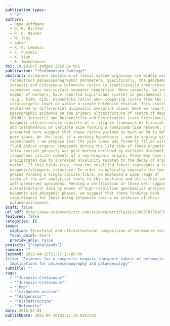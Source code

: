 ```yaml
---
publication_types:
  - "2"
authors:
  - René Hoffmann
  - D. K. Richter
  - R. D. Neuser
  - N. Jöns
  - admin
  - R. E. Lemanis
  - F. Fusseis
  - X. Xiao
  - A. Immenhauser
doi: 10.1016/j.sedgeo.2016.06.001
publication: "*Sedimentary Geology*"
abstract: Carbonate skeletons of fossil marine organisms are widely used to
  reconstruct palaeoceanographic parameters. Specifically, the geochemistry of
  Jurassic and Cretaceous belemnite rostra is traditionally interpreted to
  represent near sea-surface seawater properties. More recently, an increasing
  number of workers, have reported significant scatter in geochemical data
  (e.g., δ18O, δ13C, element/Ca ratio) when comparing rostra from the same
  stratigraphic level or within a single belemnite rostrum. This scatter is not
  explained by differential diagenetic overprint alone. Here we report
  petrographic evidence on the primary ultrastructure of rostra of Megateuthis
  (Middle Jurassic) and Belemnitella and Gonioteuthis (Late Cretaceous). The
  biogenic ultrastructure consists of a filigree framework of triaxial branches
  and tetrahedrons of variable size forming a honeycomb-like network. Data
  presented here suggest that these rostra yielded as much as 50 to 90% primary
  pore space. On the level of a working hypothesis – and in analogy with modern
  cephalopods – we propose that the pore space was formerly filled with body
  fluid and/or organic compounds during the life time of these organisms.
  Intra-rostral porosity was post mortem occluded by earliest diagenetic
  isopachous calcite cements of a non-biogenic origin. These may have been
  precipitated due to increased alkalinity related to the decay of organic
  matter. If this holds true, then the resulting fabric represents a composite
  biogenic/abiogenic structure. In order to optically separate the two calcite
  phases forming a single calcite fibre, we employed a wide range of
  state-of-the-art analytical tools to thin sections and ultra-thin sections of
  well-preserved specimens. Pending a verification of these well-supported
  ultrastructural data by means of high-resolution geochemical analyses from
  biogenic and abiogenic phases, we suggest that these findings have
  significance for those using belemnite rostra as archives of their
  palaeoenvironment.
draft: false
url_pdf: http://www.sciencedirect.com/science/article/pii/S0037073816301105
featured: false
categories: []
image:
  caption: Structural and ultrastructural composition of belemnite rostra.
  focal_point: Smart
  preview_only: false
projects: ["cephalopods"]
summary: ""
lastmod: 2021-04-15T21:17:13-05:00
title: "Evidence for a composite organic–inorganic fabric of belemnite rostra:
  Implications for palaeoceanography and palaeoecology"
subtitle: ""
tags:
  - '"Jurassic-Cretaceous"'
  - '"Jurassic–Cretaceous"'
  - '"PhD"'
  - '"carbonate archive"'
  - '"diagenesis"'
  - '"ultrastructure"'
  - '"Belemnite"'
date: 2016-07-01
publishDate: 2021-04-16T02:17:36.929370Z
---
```

